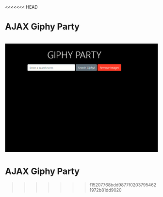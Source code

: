 <<<<<<< HEAD
# AJAX Giphy Party

![Alt text](giphy-img.jpg)
=======
# AJAX Giphy Party
>>>>>>> f15207768bdd9877f02037954621972b81dd9020
